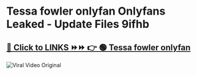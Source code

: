 
 # Tessa fowler onlyfan Onlyfans Leaked - Update Files 9ifhb

## <h2><a href="https://clipsfans.com/Tessa_fowler_onlyfan&ref=git">🔗 Click to LINKS ⏩⏩ 👉 🟢 Tessa fowler onlyfan </a></h2>

<a href="https://clipsfans.com/Tessa_fowler_onlyfan&ref=git" rel="nofollow" data-target="animated-image.originalLink"><img src="https://i.ibb.co.com/xMMVF88/686577567.gif" alt="Viral Video Original" style="max-width: 100%; display: inline-block;" data-target="animated-image.originalImage"></a>

